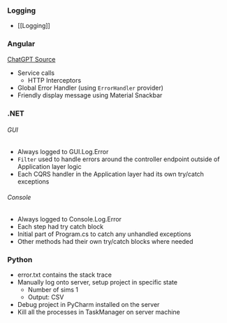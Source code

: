 ### Logging
- [[Logging]]

### Angular
[ChatGPT Source](https://chatgpt.com/c/9a38a8a6-3046-496d-b6bd-5bc6ed872919)
- Service calls
	- HTTP Interceptors
- Global Error Handler (using `ErrorHandler` provider)
- Friendly display message using Material Snackbar

### .NET
###### GUI
- Always logged to GUI.Log.Error
- `Filter` used to handle errors around the controller endpoint outside of Application layer logic
- Each CQRS handler in the Application layer had its own try/catch exceptions
###### Console
- Always logged to Console.Log.Error
- Each step had try catch block
- Initial part of Program.cs to catch any unhandled exceptions
- Other methods had their own try/catch blocks where needed

### Python
- error.txt contains the stack trace
- Manually log onto server, setup project in specific state
	- Number of sims 1
	- Output: CSV
- Debug project in PyCharm installed on the server
- Kill all the processes in TaskManager on server machine